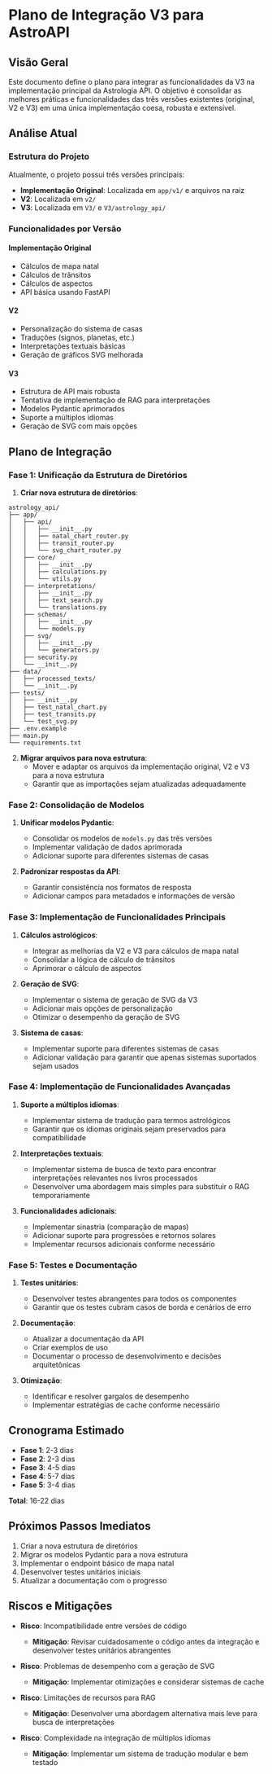 # Plano de Integração V3 para AstroAPI

## Visão Geral
Este documento define o plano para integrar as funcionalidades da V3 na implementação principal da Astrologia API. O objetivo é consolidar as melhores práticas e funcionalidades das três versões existentes (original, V2 e V3) em uma única implementação coesa, robusta e extensível.

## Análise Atual

### Estrutura do Projeto
Atualmente, o projeto possui três versões principais:
- **Implementação Original**: Localizada em `app/v1/` e arquivos na raiz
- **V2**: Localizada em `v2/`
- **V3**: Localizada em `V3/` e `V3/astrology_api/`

### Funcionalidades por Versão

#### Implementação Original
- Cálculos de mapa natal
- Cálculos de trânsitos
- Cálculos de aspectos
- API básica usando FastAPI

#### V2
- Personalização do sistema de casas
- Traduções (signos, planetas, etc.)
- Interpretações textuais básicas
- Geração de gráficos SVG melhorada

#### V3
- Estrutura de API mais robusta
- Tentativa de implementação de RAG para interpretações
- Modelos Pydantic aprimorados
- Suporte a múltiplos idiomas
- Geração de SVG com mais opções

## Plano de Integração

### Fase 1: Unificação da Estrutura de Diretórios

1. **Criar nova estrutura de diretórios**:
```
astrology_api/
├── app/
│   ├── api/
│   │   ├── __init__.py
│   │   ├── natal_chart_router.py
│   │   ├── transit_router.py
│   │   └── svg_chart_router.py
│   ├── core/
│   │   ├── __init__.py
│   │   ├── calculations.py
│   │   └── utils.py
│   ├── interpretations/
│   │   ├── __init__.py
│   │   ├── text_search.py
│   │   └── translations.py
│   ├── schemas/
│   │   ├── __init__.py
│   │   └── models.py
│   ├── svg/
│   │   ├── __init__.py
│   │   └── generators.py
│   ├── security.py
│   └── __init__.py
├── data/
│   ├── processed_texts/
│   └── __init__.py
├── tests/
│   ├── __init__.py
│   ├── test_natal_chart.py
│   ├── test_transits.py
│   └── test_svg.py
├── .env.example
├── main.py
└── requirements.txt
```

2. **Migrar arquivos para nova estrutura**:
   - Mover e adaptar os arquivos da implementação original, V2 e V3 para a nova estrutura
   - Garantir que as importações sejam atualizadas adequadamente

### Fase 2: Consolidação de Modelos

1. **Unificar modelos Pydantic**:
   - Consolidar os modelos de `models.py` das três versões
   - Implementar validação de dados aprimorada
   - Adicionar suporte para diferentes sistemas de casas

2. **Padronizar respostas da API**:
   - Garantir consistência nos formatos de resposta
   - Adicionar campos para metadados e informações de versão

### Fase 3: Implementação de Funcionalidades Principais

1. **Cálculos astrológicos**:
   - Integrar as melhorias da V2 e V3 para cálculos de mapa natal
   - Consolidar a lógica de cálculo de trânsitos
   - Aprimorar o cálculo de aspectos

2. **Geração de SVG**:
   - Implementar o sistema de geração de SVG da V3
   - Adicionar mais opções de personalização
   - Otimizar o desempenho da geração de SVG

3. **Sistema de casas**:
   - Implementar suporte para diferentes sistemas de casas
   - Adicionar validação para garantir que apenas sistemas suportados sejam usados

### Fase 4: Implementação de Funcionalidades Avançadas

1. **Suporte a múltiplos idiomas**:
   - Implementar sistema de tradução para termos astrológicos
   - Garantir que os idiomas originais sejam preservados para compatibilidade

2. **Interpretações textuais**:
   - Implementar sistema de busca de texto para encontrar interpretações relevantes nos livros processados
   - Desenvolver uma abordagem mais simples para substituir o RAG temporariamente

3. **Funcionalidades adicionais**:
   - Implementar sinastria (comparação de mapas)
   - Adicionar suporte para progressões e retornos solares
   - Implementar recursos adicionais conforme necessário

### Fase 5: Testes e Documentação

1. **Testes unitários**:
   - Desenvolver testes abrangentes para todos os componentes
   - Garantir que os testes cubram casos de borda e cenários de erro

2. **Documentação**:
   - Atualizar a documentação da API
   - Criar exemplos de uso
   - Documentar o processo de desenvolvimento e decisões arquitetônicas

3. **Otimização**:
   - Identificar e resolver gargalos de desempenho
   - Implementar estratégias de cache conforme necessário

## Cronograma Estimado

- **Fase 1**: 2-3 dias
- **Fase 2**: 2-3 dias
- **Fase 3**: 4-5 dias
- **Fase 4**: 5-7 dias
- **Fase 5**: 3-4 dias

**Total**: 16-22 dias

## Próximos Passos Imediatos

1. Criar a nova estrutura de diretórios
2. Migrar os modelos Pydantic para a nova estrutura
3. Implementar o endpoint básico de mapa natal
4. Desenvolver testes unitários iniciais
5. Atualizar a documentação com o progresso

## Riscos e Mitigações

- **Risco**: Incompatibilidade entre versões de código
  - **Mitigação**: Revisar cuidadosamente o código antes da integração e desenvolver testes unitários abrangentes

- **Risco**: Problemas de desempenho com a geração de SVG
  - **Mitigação**: Implementar otimizações e considerar sistemas de cache

- **Risco**: Limitações de recursos para RAG
  - **Mitigação**: Desenvolver uma abordagem alternativa mais leve para busca de interpretações

- **Risco**: Complexidade na integração de múltiplos idiomas
  - **Mitigação**: Implementar um sistema de tradução modular e bem testado

